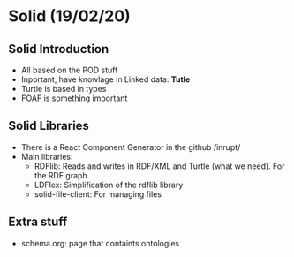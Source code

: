 # Solid (19/02/20)

## Solid Introduction
* All based on the POD stuff
* Inportant, have knowlage in Linked data: __Tutle__
* Turtle is based in types
* FOAF is something important

## Solid Libraries
* There is a React Component Generator in the github /inrupt/
* Main libraries:
	- RDFlib: Reads and writes in RDF/XML and Turtle (what we need). For the RDF graph.
	- LDFlex: Simplification of the rdflib library
	- solid-file-client: For managing files 
	
## Extra stuff
* schema.org: page that containts ontologies 


